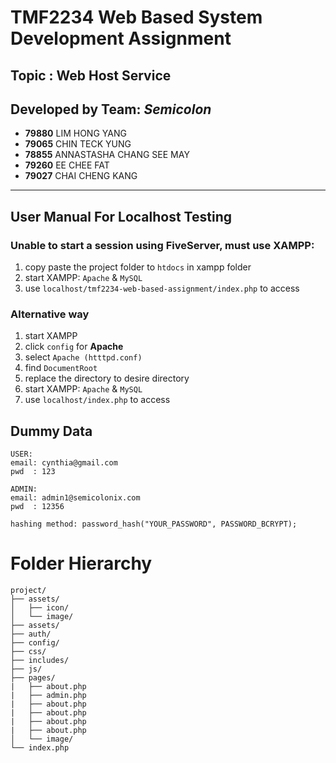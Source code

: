 # TMF2234 Web Based System Development Assignment

## Topic : Web Host Service

## Developed by Team: _Semicolon_

- **79880** LIM HONG YANG
- **79065** CHIN TECK YUNG
- **78855** ANNASTASHA CHANG SEE MAY
- **79260** EE CHEE FAT
- **79027** CHAI CHENG KANG

---

## User Manual For Localhost Testing

### Unable to start a session using FiveServer, must use XAMPP:

1. copy paste the project folder to `htdocs` in xampp folder
2. start XAMPP: `Apache` & `MySQL`
3. use `localhost/tmf2234-web-based-assignment/index.php` to access

### Alternative way

1. start XAMPP
2. click `config` for **Apache**
3. select `Apache (htttpd.conf)`
4. find `DocumentRoot`
5. replace the directory to desire directory
6. start XAMPP: `Apache` & `MySQL`
7. use `localhost/index.php` to access

## Dummy Data

```
USER:
email: cynthia@gmail.com
pwd  : 123

ADMIN:
email: admin1@semicolonix.com
pwd  : 12356

hashing method: password_hash("YOUR_PASSWORD", PASSWORD_BCRYPT);
```

# Folder Hierarchy

```
project/
├── assets/
│   ├── icon/
│   └── image/
├── assets/
├── auth/
├── config/
├── css/
├── includes/
├── js/
├── pages/
|   ├── about.php
|   ├── admin.php
|   ├── about.php
|   ├── about.php
|   ├── about.php
|   ├── about.php
│   └── image/
└── index.php
```
